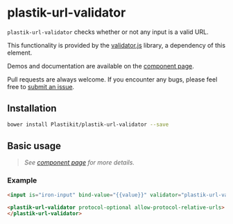 plastik-url-validator
============

`plastik-url-validator` checks whether or not any input is a valid URL.

This functionality is provided by the [validator.js](https://github.com/chriso/validator.js)
library, a dependency of this element.

Demos and documentation are available on the 
[component page](http://www.plastikit.org/1.x/#!/components/plastik-url-validator).

Pull requests are always welcome. If you encounter any bugs, please feel free to
[submit an issue](https://github.com/Plastikit/plastik-url-validator/issues/new/).

## Installation

```sh
bower install Plastikit/plastik-url-validator --save
```

## Basic usage

 > _See [component page](http://www.plastikit.org/1.x/#!/components/plastik-url-validator)
 > for more details._

### Example

```html
<input is="iron-input" bind-value="{{value}}" validator="plastik-url-validator">

<plastik-url-validator protocol-optional allow-protocol-relative-urls>
</plastik-url-validator>
```
